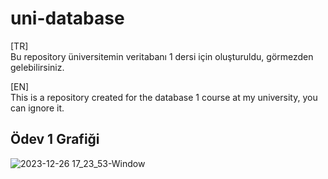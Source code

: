 # uni-database

[TR]  
Bu repository üniversitemin veritabanı 1 dersi için oluşturuldu, görmezden gelebilirsiniz.

[EN]  
This is a repository created for the database 1 course at my university, you can ignore it.

## Ödev 1 Grafiği
![2023-12-26 17_23_53-Window](https://github.com/SametHope/uni-database/assets/85421686/e1ef7256-6155-4c47-ac6b-880772b65dbf)
